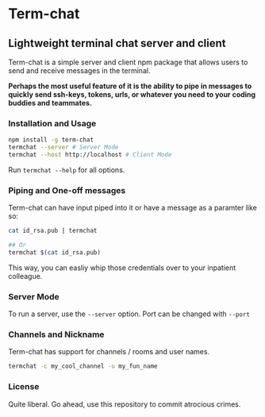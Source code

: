 

# Term-chat
## Lightweight terminal chat server and client

Term-chat is a simple server and client npm package that allows users to send and receive messages
in the terminal.

**Perhaps the most useful feature of it is the ability to pipe in messages to quickly
send ssh-keys, tokens, urls, or whatever you need to your coding buddies and teammates.**

### Installation and Usage
```bash
npm install -g term-chat
termchat --server # Server Mode
termchat --host http://localhost # Client Mode
```
Run `termchat --help` for all options.

### Piping and One-off messages
Term-chat can have input piped into it or have a message as a paramter like so:
```bash
cat id_rsa.pub | termchat

## Or
termchat $(cat id_rsa.pub)
```

This way, you can easliy whip those credentials over to your inpatient colleague.

### Server Mode
To run a server, use the `--server` option. Port can be changed with `--port`

### Channels and Nickname
Term-chat has support for channels / rooms and user names.
```bash
termchat -c my_cool_channel -u my_fun_name
```

### License
Quite liberal. Go ahead, use this repository to commit atrocious crimes.
